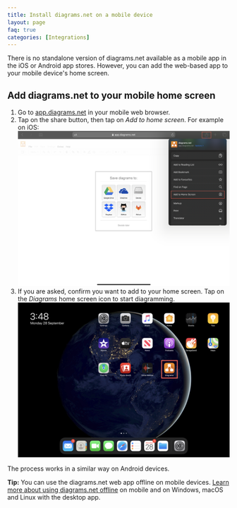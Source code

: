 ```yaml
---
title: Install diagrams.net on a mobile device
layout: page
faq: true
categories: [Integrations]
---
```


There is no standalone version of diagrams.net available as a mobile app in the iOS or Android app stores. However, you can add the web-based app to your mobile device's home screen.

## Add diagrams.net to your mobile home screen

1. Go to [app.diagrams.net](https://app.diagrams.net) in your mobile web browser.
2. Tap on the share button, then tap on _Add to home screen_. For example on iOS:
<br /><img src="/assets/img/blog/mobile-add-homescreen.png" style="max-width:100%;height:auto;" alt="Tap share and Add to home screen to add the diagrams.net web app shortcut to your mobile device">
3. If you are asked, confirm you want to add  to your home screen. Tap on the _Diagrams_ home screen icon to start diagramming.
<br /><img src="/assets/img/blog/mobile-diagrams-homescreen.png" style="max-width:100%;height:auto;" alt="Add diagrams.net as a web app to your home screen on iOS and Android mobile devices">

The process works in a similar way on Android devices.

**Tip:** You can use the diagrams.net web app offline on mobile devices. [Learn more about using diagrams.net offline](/blog/diagrams-offline.html) on mobile and on Windows, macOS and Linux with the desktop app.
